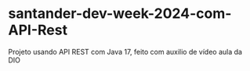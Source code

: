 # santander-dev-week-2024-com-API-Rest
Projeto usando API REST com Java 17, feito com auxilio de vídeo aula da DIO
